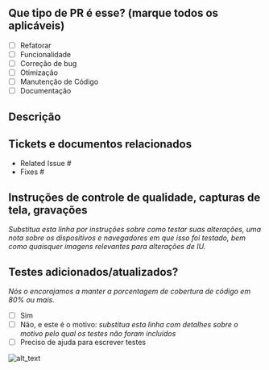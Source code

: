 <!--
Para Pull Requests de Trabalho em Andamento, use o recurso Draft PR,
veja https://github.blog/2019-02-14-introducing-draft-pull-requests/ para mais detalhes.

Para uma revisão/resposta oportuna, evite forçar o push de commits
adicionais se seu PR já recebeu revisões ou comentários.

Antes de enviar um Pull Request, certifique-se de ter feito o seguinte:
- 👷‍♀️ Crie pequenos PRs. Na maioria dos casos, isso será possível.
- ✅ Forneça testes para suas alterações.
- 📝 Use mensagens de commit descritivas.
- 📗 Atualize qualquer documentação relacionada e inclua quaisquer capturas de tela relevantes.

NOTA: Solicitações de pull de repositórios bifurcados precisarão ser revisadas por
um membro da equipe.
-->

## Que tipo de PR é esse? (marque todos os aplicáveis)

- [ ] Refatorar
- [ ] Funcionalidade
- [ ] Correção de bug
- [ ] Otimização
- [ ] Manutenção de Código
- [ ] Documentação

## Descrição

## Tickets e documentos relacionados

<!--
Para solicitações de pull que se relacionam ou fecham um problema, inclua-as
abaixo. Gostamos de seguir [as orientações do Github sobre vincular problemas a solicitações de pull](https://docs.github.com/en/issues/tracking-your-work-with-issues/linking-a-pull-request-to-an-issue).

Por exemplo, ter o texto: "Fixes #1234" conectaria a solicitação de pull atual
ao problema 1234. E quando mesclarmos a solicitação de pull, o Github fechará
automaticamente o problema.
-->

- Related Issue #
- Fixes #

## Instruções de controle de qualidade, capturas de tela, gravações

_Substitua esta linha por instruções sobre como testar suas alterações, uma nota
sobre os dispositivos e navegadores em que isso foi testado, bem como quaisquer imagens
relevantes para alterações de IU._

## Testes adicionados/atualizados?
_Nós o encorajamos a manter a porcentagem de cobertura de código em 80% ou mais._

- [ ] Sim
- [ ] Não, e este é o motivo: _substitua esta linha com detalhes sobre o motivo pelo qual os testes
não foram incluídos_
- [ ] Preciso de ajuda para escrever testes

![alt_text](gif_link)
